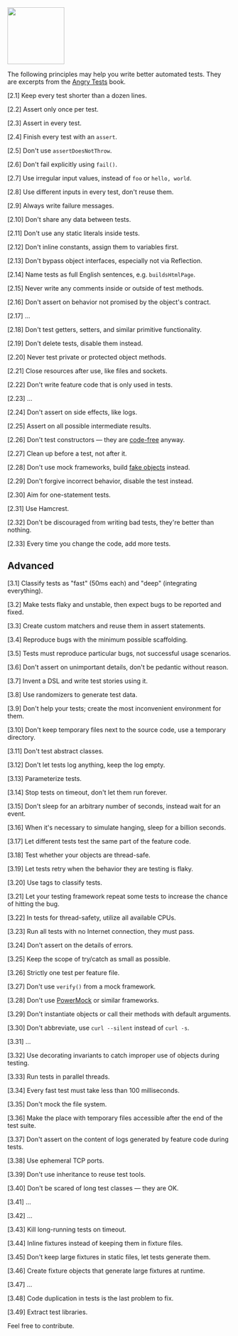 <img src="https://www.yegor256.com/images/books/angry-tests/onion.svg" height="128px"/>

The following principles may help you write better automated tests.
They are excerpts from the [Angry Tests](https://www.yegor256.com/angry-tests.html) book.

[2.1] Keep every test shorter than a dozen lines.

[2.2] Assert only once per test.

[2.3] Assert in every test.

[2.4] Finish every test with an `assert`.

[2.5] Don't use `assertDoesNotThrow`.

[2.6] Don't fail explicitly using `fail()`.

[2.7] Use irregular input values, instead of `foo` or `hello, world`.

[2.8] Use different inputs in every test, don't reuse them.

[2.9] Always write failure messages.

[2.10] Don't share any data between tests.

[2.11] Don't use any static literals inside tests.

[2.12] Don't inline constants, assign them to variables first.

[2.13] Don't bypass object interfaces, especially not via Reflection.

[2.14] Name tests as full English sentences, e.g. `buildsHtmlPage`.

[2.15] Never write any comments inside or outside of test methods.

[2.16] Don't assert on behavior not promised by the object's contract.

[2.17] ...

[2.18] Don't test getters, setters, and similar primitive functionality.

[2.19] Don't delete tests, disable them instead.

[2.20] Never test private or protected object methods.

[2.21] Close resources after use, like files and sockets.

[2.22] Don't write feature code that is only used in tests.

[2.23] ...

[2.24] Don't assert on side effects, like logs.

[2.25] Assert on all possible intermediate results.

[2.26] Don't test constructors — they are [code-free] anyway.

[2.27] Clean up before a test, not after it.

[2.28] Don't use mock frameworks, build [fake objects] instead.

[2.29] Don't forgive incorrect behavior, disable the test instead.

[2.30] Aim for one-statement tests.

[2.31] Use Hamcrest.

[2.32] Don't be discouraged from writing bad tests, they're better than nothing.

[2.33] Every time you change the code, add more tests.

## Advanced

[3.1] Classify tests as "fast" (50ms each) and "deep" (integrating everything).

[3.2] Make tests flaky and unstable, then expect bugs to be reported and fixed.

[3.3] Create custom matchers and reuse them in assert statements.

[3.4] Reproduce bugs with the minimum possible scaffolding.

[3.5] Tests must reproduce particular bugs, not successful usage scenarios.

[3.6] Don't assert on unimportant details, don't be pedantic without reason.

[3.7] Invent a DSL and write test stories using it.

[3.8] Use randomizers to generate test data.

[3.9] Don't help your tests; create the most inconvenient environment for them.

[3.10] Don't keep temporary files next to the source code, use a temporary directory.

[3.11] Don't test abstract classes.

[3.12] Don't let tests log anything, keep the log empty.

[3.13] Parameterize tests.

[3.14] Stop tests on timeout, don't let them run forever.

[3.15] Don't sleep for an arbitrary number of seconds, instead wait for an event.

[3.16] When it's necessary to simulate hanging, sleep for a billion seconds.

[3.17] Let different tests test the same part of the feature code.

[3.18] Test whether your objects are thread-safe.

[3.19] Let tests retry when the behavior they are testing is flaky.

[3.20] Use tags to classify tests.

[3.21] Let your testing framework repeat some tests to increase the chance of hitting the bug.

[3.22] In tests for thread-safety, utilize all available CPUs.

[3.23] Run all tests with no Internet connection, they must pass.

[3.24] Don't assert on the details of errors.

[3.25] Keep the scope of try/catch as small as possible.

[3.26] Strictly one test per feature file.

[3.27] Don't use `verify()` from a mock framework.

[3.28] Don't use [PowerMock] or similar frameworks.

[3.29] Don't instantiate objects or call their methods with default arguments.

[3.30] Don't abbreviate, use `curl --silent` instead of `curl -s`.

[3.31] ...

[3.32] Use decorating invariants to catch improper use of objects during testing.

[3.33] Run tests in parallel threads.

[3.34] Every fast test must take less than 100 milliseconds.

[3.35] Don't mock the file system.

[3.36] Make the place with temporary files accessible after the end of the test suite.

[3.37] Don't assert on the content of logs generated by feature code during tests.

[3.38] Use ephemeral TCP ports.

[3.39] Don't use inheritance to reuse test tools.

[3.40] Don't be scared of long test classes — they are OK.

[3.41] ...

[3.42] ...

[3.43] Kill long-running tests on timeout.

[3.44] Inline fixtures instead of keeping them in fixture files.

[3.45] Don't keep large fixtures in static files, let tests generate them.

[3.46] Create fixture objects that generate large fixtures at runtime.

[3.47] ...

[3.48] Code duplication in tests is the last problem to fix.

[3.49] Extract test libraries.

Feel free to contribute.

[code-free]: https://www.yegor256.com/2015/05/07/ctors-must-be-code-free.html
[fake objects]: https://www.yegor256.com/2014/09/23/built-in-fake-objects.html
[PowerMock]: https://github.com/powermock/powermock
